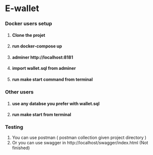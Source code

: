 # E-wallet
### Docker users setup
1) #### Clone the projet
2) #### run docker-compose up 
3) #### adminer http://localhost:8181
4) #### import wallet.sql from adminer
5) #### run make start command from terminal

### Other users
1) #### use any databse you prefer with wallet.sql
2) #### run make start from terminal


### Testing
1) You can use postman ( postman collection given project directory )
2) Or you can use swagger in http://localhost/swagger/index.html (Not finished)

